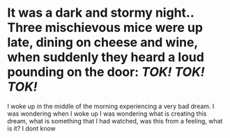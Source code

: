# It was a dark and stormy night.. Three mischievous mice were up late, dining on cheese and wine, when suddenly they heard a loud pounding on the door: *TOK! TOK! TOK!*

I woke up in the middle of the morning experiencing a very bad dream. I was wondering when I woke up I was wondering what is creating this dream, what is something that I had watched, was this from a feeling, what is it? I dont know